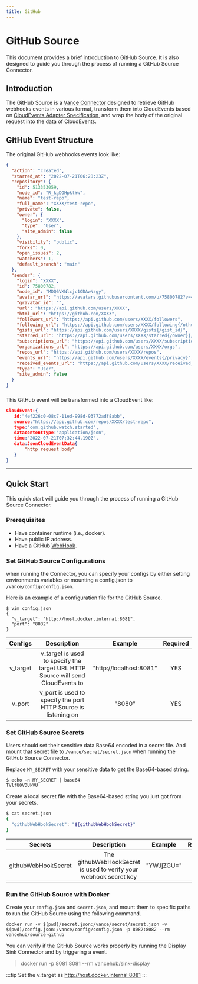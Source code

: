 ```yaml
---
title: GitHub
---
```


# GitHub Source
This document provides a brief introduction to GitHub Source.
It is also designed to guide you through the process of running a
GitHub Source Connector.

## Introduction
The GitHub Source is a [Vance Connector](https://github.com/linkall-labs/vance-docs/blob/main/docs/concept.md) designed to retrieve
GitHub webhooks events in various format,
transform them into CloudEvents based on 
[CloudEvents Adapter Specification](https://github.com/cloudevents/spec/blob/main/cloudevents/adapters/github.md), and wrap the body of the original request into the data of CloudEvents.

## GitHub Event Structure

The original GitHub webhooks events look like:
 ```JSON
 {
   "action": "created",
   "starred_at": "2022-07-21T06:28:23Z",
   "repository": {
     "id": 513353059,
     "node_id": "R_kgDOHpklYw",
     "name": "test-repo",
     "full_name": "XXXX/test-repo",
     "private": false,
     "owner": {
       "login": "XXXX",
       "type": "User",
       "site_admin": false
     },
     "visibility": "public",
     "forks": 0,
     "open_issues": 2,
     "watchers": 1,
     "default_branch": "main"
   },
   "sender": {
     "login": "XXXX",
     "id": 75800782,
     "node_id": "MDQ6VXNlcjc1ODAwNzgy",
     "avatar_url": "https://avatars.githubusercontent.com/u/75800782?v=4",
     "gravatar_id": "",
     "url": "https://api.github.com/users/XXXX",
     "html_url": "https://github.com/XXXX",
     "followers_url": "https://api.github.com/users/XXXX/followers",
     "following_url": "https://api.github.com/users/XXXX/following{/other_user}",
     "gists_url": "https://api.github.com/users/XXXX/gists{/gist_id}",
     "starred_url": "https://api.github.com/users/XXXX/starred{/owner}{/repo}",
     "subscriptions_url": "https://api.github.com/users/XXXX/subscriptions",
     "organizations_url": "https://api.github.com/users/XXXX/orgs",
     "repos_url": "https://api.github.com/users/XXXX/repos",
     "events_url": "https://api.github.com/users/XXXX/events{/privacy}",
     "received_events_url": "https://api.github.com/users/XXXX/received_events",
     "type": "User",
     "site_admin": false
   }
 }
 ```
###
This GitHub event will be transformed into a CloudEvent like:
 ```JSON
 CloudEvent:{
 	id:"4ef226c0-08c7-11ed-998d-93772adf8abb", 
 	source:"https://api.github.com/repos/XXXX/test-repo", 
 	type:"com.github.watch.started", 
 	datacontenttype:"application/json", 
 	time:"2022-07-21T07:32:44.190Z", 
 	data:JsonCloudEventData{
 		"http request body"
 	}
 }
 ```
---
## Quick Start
This quick start will guide you through the process of running
a GitHub Source Connector.

### Prerequisites
- Have container runtime (i.e., docker).
- Have public IP address.
- Have a GitHub [WebHook][webhook].

### Set GitHub Source Configurations
when running the Connector, you can specify your configs by either setting 
environments variables or mounting a config.json to `/vance/config/config.json`.

Here is an example of a configuration file for the GitHub Source.
 ```shell
 $ vim config.json
 {
   "v_target": "http://host.docker.internal:8081",
   "port": "8082"
 }
 ```

|  Configs    |  Description    																  |  Example    			  |  Required    |
 |  :----:     |  :----:         																  |  :----:     			  |  :----:      |
|  v_target   |  v_target is used to specify the target URL HTTP Source will send CloudEvents to  |  "http://localhost:8081"  |  YES  		 |
|  v_port     |  v_port is used to specify the port HTTP Source is listening on					  |  "8080"	                  |  YES         |

### Set GitHub Source Secrets
Users should set their sensitive data Base64 encoded in a secret 
file. And mount that secret file to
`/vance/secret/secret.json` when running the GitHub Source Connector.

Replace `MY_SECRET` with your sensitive data to get the Base64-based string.

 ```shell
 $ echo -n MY_SECRET | base64
 TVlfU0VDUkVU
 ```

Create a local secret file with the Base64-based string you just got from your secrets.

 ```Bash
 $ cat secret.json
 {
   "githubWebHookSecret": "${githubWebHookSecret}"
 }
 ```
|  Secrets         		 |  Description    																  |  Example    			  |  Required    |
 |  :----:     			 |  :----:         																  |  :----:     			  |  :----:      |
|  githubWebHookSecret   |  The githubWebHookSecret is used to verify your webhook secret key		      |  "YWJjZGU="				  |  YES  		 |

### Run the GitHub Source with Docker
Create your `config.json` and `secret.json`, and mount them to specific 
paths to run the GitHub Source using the following command.

 ```shell
 docker run -v $(pwd)/secret.json:/vance/secret/secret.json -v $(pwd)/config.json:/vance/config/config.json -p 8082:8082 --rm vancehub/source-github
 ```

You can verify if the GitHub Source works properly by running the Display Sink Connector 
and by triggering a event.
> docker run -p 8081:8081 --rm vancehub/sink-display

:::tip
Set the v_target as http://host.docker.internal:8081
:::

[webhook]: https://docs.github.com/en/developers/webhooks-and-events/webhooks/about-webhooks